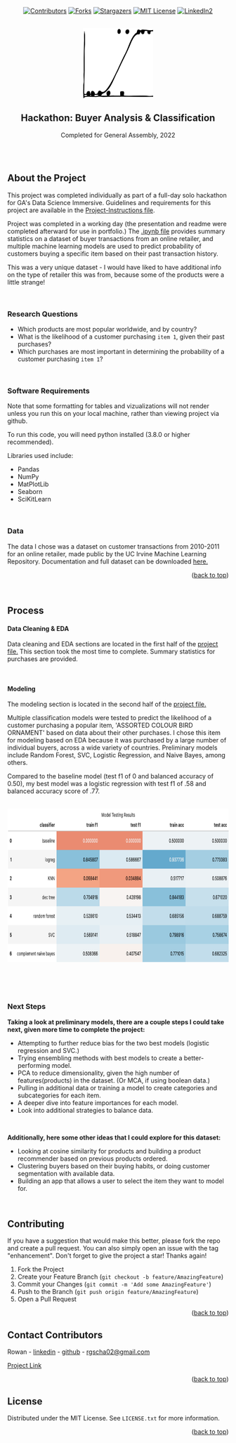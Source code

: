 <div id="top"></div>

<div align="center">
<!-- PROJECT SHIELDS -->

[![Contributors][contributors-shield]][contributors-url]
[![Forks][forks-shield]][forks-url]
[![Stargazers][stars-shield]][stars-url]
[![MIT License][license-shield]][license-url]
[![LinkedIn2][linkedin-shield]][linkedin-url]</div>

<!-- PROJECT LOGO -->
<br />
<div align="center">
  <a href="https://github.com/rowangayleschaefer">
    <img src="./img/logreg.svg" alt="Logo" width="160" height="160">
  </a>

<h2 align="center"> Hackathon: Buyer Analysis & Classification </h2>
<p align="center">Completed for General Assembly, 2022</p>
</div>
<br />
<br />


<!-- ABOUT THE PROJECT -->

## About the Project

This project was completed individually as part of a full-day solo hackathon for GA's Data Science Immersive. Guidelines and requirements for this project are available  in the [Project-Instructions file](https://github.com/rowangayleschaefer/hackathon_project/blob/main/Project-Instructions.md). 

Project was completed in a working day (the presentation and readme were completed afterward for use in portfolio.) The [.ipynb file](https://github.com/rowangayleschaefer/hackathon_project/blob/main/hackathon.ipynb) provides summary statistics on a dataset of buyer transactions from an online retailer, and multiple machine learning models are used to predict probability of customers buying a specific item based on their past transaction history.

This was a very unique dataset - I would have liked to have additional info on the type of retailer this was from, because some of the products were a little strange!

<br />

  
### Research Questions

* Which products are most popular worldwide, and by country?
* What is the likelihood of a customer purchasing <code>item 1</code>, given their past purchases?
* Which purchases are most important in determining the probability of a customer purchasing <code>item 1</code>?

<p></p>
<br />


### Software Requirements

Note that some formatting for tables and vizualizations will not render unless you run this on your local machine, rather than viewing project via github.

To run this code, you will need python installed (3.8.0 or higher recommended). <br />

Libraries used include:
* Pandas
* NumPy
* MatPlotLib
* Seaborn
* SciKitLearn

<p></p>
<br />





### Data
The data I chose was a dataset on customer transactions from 2010-2011 for an online retailer, made public by the UC Irvine Machine Learning Repository. Documentation and full dataset can be downloaded [here.](https://archive.ics.uci.edu/ml/datasets/online+retail) 


<p align="right">(<a href="#top">back to top</a>)</p>
<br />






<!-- PROCESS -->
## Process

<!-- DATA CLEANING -->
#### Data Cleaning & EDA

Data cleaning and EDA sections are located in the first half of the [project file.](https://github.com/rowangayleschaefer/hackathon_project/blob/main/hackathon.ipynb) This section took the most time to complete. Summary statistics for purchases are provided. 

</br><p>

<!-- MODELING -->
#### Modeling

The modeling section is located in the second half of the [project file.](https://github.com/rowangayleschaefer/hackathon_project/blob/main/hackathon.ipynb)
  
Multiple classification models were tested to predict the likelihood of a customer purchasing a popular item, 'ASSORTED COLOUR BIRD ORNAMENT' based on data about their other purchases. I chose this item for modeling based on EDA because it was purchased by a large number of individual buyers, across a wide variety of countries.
Preliminary models include Random Forest, SVC, Logistic Regression, and Naive Bayes, among others.

Compared to the baseline model (test f1 of 0 and balanced accuracy of 0.50), my best model was a logistic regression with test f1 of .58 and balanced accuracy score of .77.

<br />
<div align="center"><img src='./img/modeltesting.png' height=350 width=800></div>
<br />
<br /></p>
<br /></p>

<!-- NEXT STEPS -->
### Next Steps
**Taking a look at preliminary models, there are a couple steps I could take next, given more time to complete the project:**

* Attempting to further reduce bias for the two best models (logistic regression and SVC.)
* Trying ensembling methods with best models to create a better-performing model.
* PCA to reduce dimensionality, given the high number of features(products) in the dataset. (Or MCA, if using boolean data.)
* Pulling in additional data or training a model to create categories and subcategories for each item.
* A deeper dive into feature importances for each model.
* Look into additional strategies to balance data.
<br />


**Additionally, here some other ideas that I could explore for this dataset:**

* Looking at cosine similarity for products and building a product recommender based on previous products ordered.
* Clustering buyers based on their buying habits, or doing customer segmentation with available data.
* Building an app that allows a user to select the item they want to model for.
<br /></p>
<br /><p>


<!-- CONTRIBUTING -->
## Contributing

If you have a suggestion that would make this better, please fork the repo and create a pull request. You can also simply open an issue with the tag "enhancement".
Don't forget to give the project a star! Thanks again!

1. Fork the Project
2. Create your Feature Branch (`git checkout -b feature/AmazingFeature`)
3. Commit your Changes (`git commit -m 'Add some AmazingFeature'`)
4. Push to the Branch (`git push origin feature/AmazingFeature`)
5. Open a Pull Request


<p align="right">(<a href="#top">back to top</a>)</p>




<!-- CONTACT CONTRIBUTORS -->
## Contact Contributors

Rowan - [linkedin](https://linkedin.com/in/rowanschaefer) - [github](https://github.com/rowangayleschaefer) - rgscha02@gmail.com<br /> 

[Project Link](https://github.com/rowanschaefer/hackathon_project)



<p align="right">(<a href="#top">back to top</a>)</p>


<!-- LICENSE -->
## License

Distributed under the MIT License. See `LICENSE.txt` for more information.

<p align="right">(<a href="#top">back to top</a>)</p>



<!-- MARKDOWN LINKS & IMAGES -->
<!-- https://www.markdownguide.org/basic-syntax/#reference-style-links -->
[contributors-shield]: https://img.shields.io/github/contributors/rowangayleschaefer/hackathon_project.svg?style=for-the-badge
[contributors-url]: https://github.com/rowangayleschaefer/hackathon_project/graphs/contributors
[forks-shield]: https://img.shields.io/github/forks/rowangayleschaefer/hackathon_project.svg?style=for-the-badge
[forks-url]: https://github.com/rowangayleschaefer/hackathon_project/network/members
[stars-shield]: https://img.shields.io/github/stars/rowangayleschaefer/hackathon_project.svg?style=for-the-badge
[stars-url]: https://github.com/rowangayleschaefer/hackathon_project/stargazers
[issues-shield]: https://img.shields.io/github/issues/rowangayleschaefer/hackathon_project.svg?style=for-the-badge
[issues-url]: https://github.com/rowangayleschaefer/hackathon_project/issues
[license-shield]: https://img.shields.io/github/license/rowangayleschaefer/hackathon_project.svg?style=for-the-badge
[license-url]: https://github.com/rowangayleschaefer/hackathon_project/blob/master/LICENSE.txt
[linkedin-shield]: https://img.shields.io/badge/-LinkedIn-black.svg?style=for-the-badge&logo=linkedin&colorB=555
[linkedin-url]: https://linkedin.com/in/rowanschaefer

